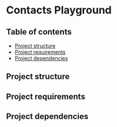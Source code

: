 # Contacts Playground

## Table of contents
* [Project structure](#project-structure)
* [Project requirements](#project-requirements)
* [Project dependencies](#project-dependencies)

## Project structure

## Project requirements

## Project dependencies
